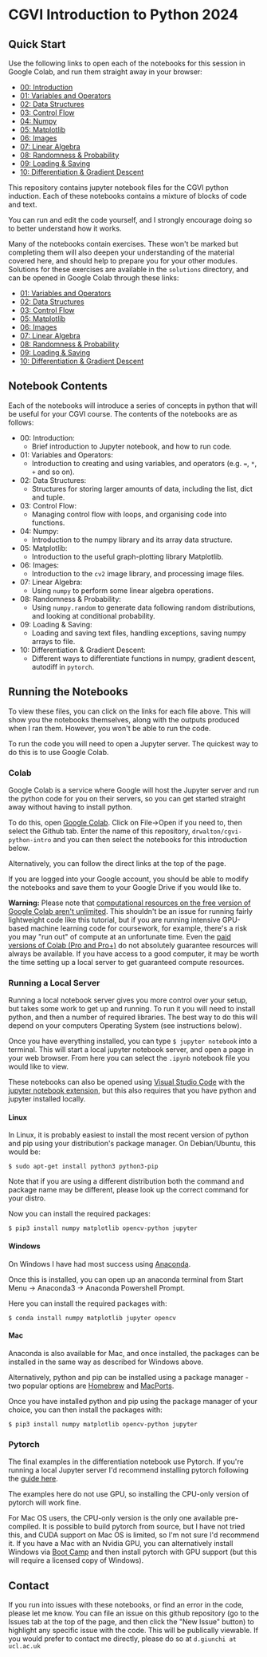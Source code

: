 # CGVI Introduction to Python 2024

## Quick Start

Use the following links to open each of the notebooks for this session in Google Colab, and run them straight away in your browser:

* [00: Introduction](https://colab.research.google.com/github/drwalton/cgvi-python-intro/blob/main/00_introduction.ipynb)
* [01: Variables and Operators](https://colab.research.google.com/github/drwalton/cgvi-python-intro/blob/main/01_variables_and_operators.ipynb)
* [02: Data Structures](https://colab.research.google.com/github/drwalton/cgvi-python-intro/blob/main/02_data_structures.ipynb)
* [03: Control Flow](https://colab.research.google.com/github/drwalton/cgvi-python-intro/blob/main/03_control_flow.ipynb)
* [04: Numpy](https://colab.research.google.com/github/drwalton/cgvi-python-intro/blob/main/04_numpy.ipynb)
* [05: Matplotlib](https://colab.research.google.com/github/drwalton/cgvi-python-intro/blob/main/05_matplotlib.ipynb)
* [06: Images](https://colab.research.google.com/github/drwalton/cgvi-python-intro/blob/main/06_images.ipynb)
* [07: Linear Algebra](https://colab.research.google.com/github/drwalton/cgvi-python-intro/blob/main/07_linear_algebra.ipynb)
* [08: Randomness & Probability](https://colab.research.google.com/github/drwalton/cgvi-python-intro/blob/main/08_randomness_probability.ipynb)
* [09: Loading & Saving](https://colab.research.google.com/github/drwalton/cgvi-python-intro/blob/main/09_loading_saving.ipynb)
* [10: Differentiation & Gradient Descent](https://colab.research.google.com/github/drwalton/cgvi-python-intro/blob/main/10_differentiation.ipynb)

This repository contains jupyter notebook files for the CGVI python induction. Each of these notebooks contains a mixture of blocks of code and text. 

You can run and edit the code yourself, and I strongly encourage doing so to better understand how it works.

Many of the notebooks contain exercises. These won't be marked but completing them will also deepen your understanding of the material covered here, and should help to prepare you for your other modules. Solutions for these exercises are available in the `solutions` directory, and can be opened in Google Colab through these links:

* [01: Variables and Operators](https://colab.research.google.com/github/drwalton/cgvi-python-intro/blob/main/solutions/01_variables_and_operators.ipynb)
* [02: Data Structures](https://colab.research.google.com/github/drwalton/cgvi-python-intro/blob/main/solutions/02_data_structures.ipynb)
* [03: Control Flow](https://colab.research.google.com/github/drwalton/cgvi-python-intro/blob/main/solutions/03_control_flow.ipynb)
* [05: Matplotlib](https://colab.research.google.com/github/drwalton/cgvi-python-intro/blob/main/solutions/05_matplotlib.ipynb)
* [06: Images](https://colab.research.google.com/github/drwalton/cgvi-python-intro/blob/main/solutions/06_images.ipynb)
* [07: Linear Algebra](https://colab.research.google.com/github/drwalton/cgvi-python-intro/blob/main/solutions/07_linear_algebra.ipynb)
* [08: Randomness & Probability](https://colab.research.google.com/github/drwalton/cgvi-python-intro/blob/main/solutions/08_randomness_probability.ipynb)
* [09: Loading & Saving](https://colab.research.google.com/github/drwalton/cgvi-python-intro/blob/main/solutions/09_loading_saving.ipynb)
* [10: Differentiation & Gradient Descent](https://colab.research.google.com/github/drwalton/cgvi-python-intro/blob/main/solutions/10_differentiation.ipynb)

## Notebook Contents

Each of the notebooks will introduce a series of concepts in python that will be useful for your CGVI course. The contents of the notebooks are as follows:

* 00: Introduction:
    * Brief introduction to Jupyter notebook, and how to run code.
* 01: Variables and Operators:
    * Introduction to creating and using variables, and operators (e.g. `=`, `*`, `+` and so on).
* 02: Data Structures:
    * Structures for storing larger amounts of data, including the list, dict and tuple.
* 03: Control Flow:
    * Managing control flow with loops, and organising code into functions.
* 04: Numpy:
    * Introduction to the numpy library and its array data structure.
* 05: Matplotlib:
    * Introduction to the useful graph-plotting library Matplotlib.
* 06: Images:
    * Introduction to the `cv2` image library, and processing image files.
* 07: Linear Algebra:
    * Using `numpy` to perform some linear algebra operations.
* 08: Randomness & Probability:
    * Using `numpy.random` to generate data following random distributions, and looking at conditional probability.
* 09: Loading & Saving:
    * Loading and saving text files, handling exceptions, saving numpy arrays to file.
* 10: Differentiation & Gradient Descent:
    * Different ways to differentiate functions in numpy, gradient descent, autodiff in `pytorch`.

## Running the Notebooks

To view these files, you can click on the links for each file above. This will show you the notebooks themselves, along with the outputs produced when I ran them. However, you won't be able to run the code.

To run the code you will need to open a Jupyter server. The quickest way to do this is to use Google Colab.

### Colab

Google Colab is a service where Google will host the Jupyter server and run the python code for you on their servers, so you can get started straight away without having to install python.

To do this, open [Google Colab](https://colab.research.google.com). Click on File->Open if you need to, then select the Github tab. Enter the name of this repository, `drwalton/cgvi-python-intro` and you can then select the notebooks for this introduction below.

Alternatively, you can follow the direct links at the top of the page.

If you are logged into your Google account, you should be able to modify the notebooks and save them to your Google Drive if you would like to.

**Warning:** Please note that [computational resources on the free version of Google Colab aren't unlimited](https://research.google.com/colaboratory/faq.html#resource-limits). This shouldn't be an issue for running fairly lightweight code like this tutorial, but if you are running intensive GPU-based machine learning code for coursework, for example, there's a risk you may "run out" of compute at an unfortunate time. Even the [paid versions of Colab (Pro and Pro+)](https://colab.research.google.com/signup) do not absolutely guarantee resources will always be available. If you have access to a good computer, it may be worth the time setting up a local server to get guaranteed compute resources.

### Running a Local Server

Running a local notebook server gives you more control over your setup, but takes some work to get up and running. To run it you will need to install python, and then a number of required libraries. The best way to do this will depend on your computers Operating System (see instructions below).

Once you have everything installed, you can type `$ jupyter notebook` into a terminal. This will start a local jupyter notebook server, and open a page in your web browser. From here you can select the `.ipynb` notebook file you would like to view.

These notebooks can also be opened using [Visual Studio Code](https://code.visualstudio.com/) with the [jupyter notebook extension](https://code.visualstudio.com/docs/datascience/jupyter-notebooks), but this also requires that you have python and jupyter installed locally.

#### Linux

In Linux, it is probably easiest to install the most recent version of python and pip using your distribution's package manager. On Debian/Ubuntu, this would be:

`$ sudo apt-get install python3 python3-pip`

Note that if you are using a different distribution both the command and package name may be different, please look up the correct command for your distro.

Now you can install the required packages:

`$ pip3 install numpy matplotlib opencv-python jupyter`

#### Windows

On Windows I have had most success using [Anaconda](https://www.anaconda.com/products/individual).

Once this is installed, you can open up an anaconda terminal from Start Menu -> Anaconda3 -> Anaconda Powershell Prompt.

Here you can install the required packages with:

`$ conda install numpy matplotlib jupyter opencv`

#### Mac

Anaconda is also available for Mac, and once installed, the packages can be installed in the same way as described for Windows above.

Alternatively, python and pip can be installed using a package manager - two popular options are [Homebrew](https://brew.sh/) and [MacPorts](https://www.macports.org/).

Once you have installed python and pip using the package manager of your choice, you can then install the packages with:

`$ pip3 install numpy matplotlib opencv-python jupyter`

### Pytorch

The final examples in the differentiation notebook use Pytorch. If you're running a local Jupyter server I'd recommend installing pytorch following the [guide here](https://pytorch.org/get-started/locally/).

The examples here do not use GPU, so installing the CPU-only version of pytorch will work fine. 

For Mac OS users, the CPU-only version is the only one available pre-compiled. It is possible to build pytorch from source, but I have not tried this, and CUDA support on Mac OS is limited, so I'm not sure I'd recommend it. If you have a Mac with an Nvidia GPU, you can alternatively install Windows via [Boot Camp](https://support.apple.com/en-gb/boot-camp) and then install pytorch with GPU support (but this will require a licensed copy of Windows).

## Contact

If you run into issues with these notebooks, or find an error in the code, please let me know. You can file an issue on this github repository (go to the Issues tab at the top of the page, and then click the "New Issue" button) to highlight any specific issue with the code. This will be publically viewable. If you would prefer to contact me directly, please do so at `d.giunchi at ucl.ac.uk`
